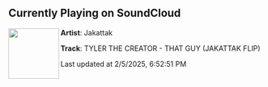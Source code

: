 ## Currently Playing on SoundCloud

[<img align="left" width="100" src="https://i1.sndcdn.com/artworks-Vv5ojuhTxqj8ySQ0-V3zRIA-t500x500.jpg">](https://soundcloud.com/jakatak/tyler-the-creator-that-guy-2)

**Artist**: Jakattak 

**Track**: TYLER THE CREATOR  - THAT GUY (JAKATTAK FLIP)

Last updated at 2/5/2025, 6:52:51 PM

